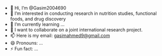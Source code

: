 - 👋 Hi, I’m @Gasim2004690
- 👀 I’m interested in conducting research in nutrition studies, functional foods, and drug discovery
- 🌱 I’m currently learning ...
- 💞️ I want to collaborate on a joint international research project. 
- 📫 Here is my email: gasimahmed9@gmail.com
- 😄 Pronouns: ...
- ⚡ Fun fact: ...

<!---
Gasim2004690/Gasim2004690 is a ✨ special ✨ repository because its `README.md` (this file) appears on your GitHub profile.
You can click the Preview link to take a look at your changes.
--->
